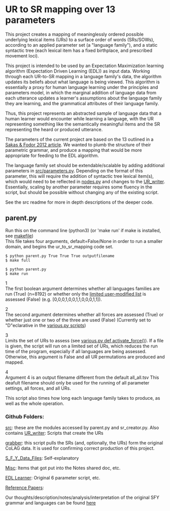 # UR to SR mapping over 13 parameters
This project creates a mapping of meaninglessly ordered possible underlying lexical items (URs) to a surface order of words (SRs/SOWs), according to an applied parameter set (a "language family"), and a static syntactic tree (each lexical item has a fixed birthplace, and prescribed movement loci).

This project is intended to be used by an Expectation Maximization learning algorithm (Expectation Driven Learning (EDL)) as input data.  Working through each UR-to-SR mapping in a language family's data, the algorithm updates its beliefs about what language is being viewed.  This algorithm is essentially a proxy for human language learning under the principles and parameters model, in which the marginal addition of language data from each utterance updates a learner's assumptions about the language family they are learning, and the grammatical attributes of their language family.

Thus, this project represents an abstracted sample of language data that a human learner would encounter while learning a language, with the UR representing something like the semantically meaningful items and the SR representing the heard or produced utterance.

The parameters of the current project are based on the 13 outlined in a [Sakas & Fodor 2012 article](http://www.colag.cs.hunter.cuny.edu/pub/Sakas_Fodor_Disambiguating_prepub.pdf#24).  We wanted to plumb the structure of their parametric grammar, and produce a mapping that would be more appropriate for feeding to the EDL algorithm.

The language family set should be extendable/scalable by adding additional parameters in [src/parameters.py](https://github.com/rofgh/ur_to_sr_mapping/blob/04ee506608f7c58b81418987d333ec76d639e712/src/parameters.py#L1).  Depending on the format of this parameter, this will require the addition of syntactic tree lexical item(s), which would need to be reflected in [nodes.py](https://github.com/rofgh/ur_to_sr_mapping/blob/04ee506608f7c58b81418987d333ec76d639e712/src/nodes.py#L1) and changes to the [UR_writer](https://github.com/rofgh/Hidden-Sin/tree/master/UR_writer).  Essentially, scaling by another parameter requires some fluency in the script, but should be possible without changing any of the existing script.

See the src readme for more in depth descriptions of the deeper code.

## parent.py
Run this on the command line (python3)  (or 'make run' if make is installed, see [makefile](https://github.com/rofgh/ur_to_sr_mapping/blob/04ee506608f7c58b81418987d333ec76d639e712/Makefile#L1))  
This file takes four arguments, default=False/None in order to run a smaller domain, and begins the ur_to_sr_mapping code set.

```
$ python parent.py True True True outputfilename
$ make full

$ python parent.py
$ make run

```
1  
The first boolean argument determines whether all languages families are run (True) (n=8192) or whether only the [limited user-modified list](https://github.com/rofgh/ur_to_sr_mapping/blob/1ab96bdabc231e07334c53806e0bcb91129e5752/src/various.py#L4) is assessed (False) (e.g. [0,0,0,1,0,0,1,1,0,0,0,1,1]).

2  
The second argument determines whether all forces are assessed (True) or whether just one or two of the three are used (False) (Currently set to "D"eclarative in the [various.py scripts](https://github.com/rofgh/ur_to_sr_mapping/blob/1ab96bdabc231e07334c53806e0bcb91129e5752/src/various.py#L62))

3  
Limits the set of URs to assess (see [various.py def activate_force()](https://github.com/rofgh/ur_to_sr_mapping/blob/efaf037f7c93b0af515be8cef8e0796705f152d4/src/various.py#L6)).  If a file is given, the script will run on a limited set of URs, which reduces the run time of the program, especially if all languages are being assessed.  Otherwise, this argument is False and all UR permutations are produced and mapped.

4  
Argument 4 is an output filename different from the default all_all.tsv  This deafult filename should only be used for the running of all parameter settings, all forces, and all URs.

This script also times how long each language family takes to produce, as well as the whole operation.


### Github Folders:  
[src](https://github.com/rofgh/Hidden-Sin/tree/master/src): these are the modules accessed by parent.py and sr_creator.py.  Also contains [UR_writer](https://github.com/rofgh/Hidden-Sin/tree/master/src/UR_writer):  Scripts that create the URs

[grabber](https://github.com/rofgh/Hidden-Sin/tree/master/grabber): this script pulls the SRs (and, optionally, the URs) form the original CoLAG data.  It is used for confirming correct production of this project.  

[S_F_Y_Data_Files](https://github.com/rofgh/Hidden-Sin/tree/master/S_F_Y_Data_Files): Self-explanatory  

[Misc](https://github.com/rofgh/Hidden-Sin/tree/master/Misc): Items that got put into the Notes shared doc, etc.  

[EDL Learner](https://github.com/rofgh/Hidden-Sin/tree/master/EDL%20Learner): Original 6 parameter script, etc.  

[Reference Papers](https://github.com/rofgh/Hidden-Sin/tree/master/Reference%20Papers):   
 
Our thoughts/description/notes/analysis/interpretation of the original SFY grammar and languages can be found [here](https://docs.google.com/document/d/1J_fS85IQWB9MPXB96ccHrKF_JHXn44iVyyemQOeFJQo/edit?usp=sharing)


